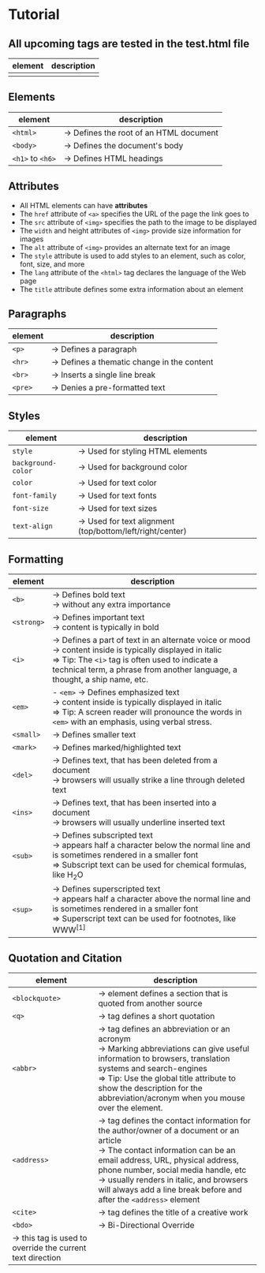 # Tutorial

## All upcoming tags are tested in the test.html file

|element|description|
|---|---|
|||

## Elements

|element|description|
|---|---|
|`<html>`|-> Defines the root of an HTML document|
|`<body>`|-> Defines the document's body|
|`<h1>` to `<h6>`|-> Defines HTML headings|

## Attributes

- All HTML elements can have **attributes**
- The `href` attribute of `<a>` specifies the URL of the page the link goes to
- The `src` attribute of `<img>` specifies the path to the image to be displayed
- The `width` and height attributes of `<img>` provide size information for images
- The `alt` attribute of `<img>` provides an alternate text for an image
- The `style` attribute is used to add styles to an element, such as color, font, size, and more
- The `lang` attribute of the `<html>` tag declares the language of the Web page
- The `title` attribute defines some extra information about an element

## Paragraphs

|element|description|
|---|---|
|`<p>`|-> Defines a paragraph|
|`<hr>`|-> Defines a thematic change in the content|
|`<br>`|-> Inserts a single line break|
|`<pre>`|-> Denies a pre-formatted text|

## Styles

|element|description|
|---|---|
|`style`|-> Used for styling HTML elements|
|`background-color`|-> Used for background color|
|`color`|-> Used for text color|
|`font-family`|-> Used for text fonts|
|`font-size`|-> Used for text sizes|
|`text-align`|-> Used for text alignment (top/bottom/left/right/center)|

## Formatting

|element|description|
|---|---|
|`<b>`|-> Defines bold text <br>-> without any extra importance|
|`<strong>`|-> Defines important text <br>-> content is typically in bold|
|`<i>`|-> Defines a part of text in an alternate voice or mood <br>-> content inside is typically displayed in italic <br>=> Tip: The `<i>` tag is often used to indicate a technical term, a phrase from another language, a thought, a ship name, etc.|
|`<em>`|- `<em>` -> Defines emphasized text <br>-> content inside is typically displayed in italic <br>=> Tip: A screen reader will pronounce the words in `<em>` with an emphasis, using verbal stress.|
|`<small>`|-> Defines smaller text|
|`<mark>`|-> Defines marked/highlighted text|
|`<del>`|-> Defines text, that has been deleted from a document <br>-> browsers will usually strike a line through deleted text|
|`<ins>`|-> Defines text, that has been inserted into a document <br>-> browsers will usually underline inserted text|
|`<sub>`|-> Defines subscripted text <br>-> appears half a character below the normal line and is sometimes rendered in a smaller font <br>=> Subscript text can be used for chemical formulas, like H<sub>2</sub>O|
|`<sup>`|-> Defines superscripted text <br>-> appears half a character above the normal line and is sometimes rendered in a smaller font <br>=> Superscript text can be used for footnotes, like WWW<sup>[1]</sup>|

## Quotation and Citation

|element|description|
|---|---|
|`<blockquote>`|-> element defines a section that is quoted from another source|
|`<q>`|-> tag defines a short quotation|
|`<abbr>`|-> tag defines an abbreviation or an acronym <br>-> Marking abbreviations can give useful information to browsers, translation systems and search-engines <br>=> Tip: Use the global title attribute to show the description for the abbreviation/acronym when you mouse over the element.|
|`<address>`|-> tag defines the contact information for the author/owner of a document or an article <br> -> The contact information can be an email address, URL, physical address, phone number, social media handle, etc <br> -> usually renders in italic, and browsers will always add a line break before and after the `<address>` element|
|`<cite>`|-> tag defines the title of a creative work|
|`<bdo>`|-> Bi-Directional Override
    -> this tag is used to override the current text direction|
